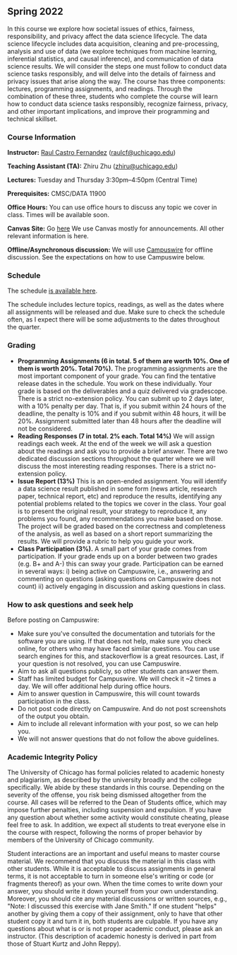 ## Spring 2022

In this course we explore how societal issues of ethics, fairness, responsibility, and privacy affect the data science lifecycle. The data science lifecycle includes data acquisition, cleaning and pre-processing, analysis and use of data (we explore techniques from machine learning, inferential statistics, and causal inference), and communication of data science results. We will consider the steps one must follow to conduct data science tasks responsibly, and will delve into the details of fairness and privacy issues that arise along the way. The course has three components: lectures, programming assignments, and readings. Through the combination of these three, students who complete the course will learn how to conduct data science tasks responsibly, recognize fairness, privacy, and other important implications, and improve their programming and technical skillset.


### Course Information

**Instructor:** [Raul Castro Fernandez](https://raulcastrofernandez.com) (raulcf@uchicago.edu)

**Teaching Assistant (TA):** Zhiru Zhu (zhiru@uchicago.edu)

**Lectures:** Tuesday and Thursday 3:30pm–4:50pm (Central Time)

**Prerequisites:** CMSC/DATA 11900

**Office Hours:** You can use office hours to discuss any topic we cover in class. Times will be available soon.

**Canvas Site:** Go [here](https://canvas.uchicago.edu/courses/41966) We use Canvas mostly for announcements. All other relevant information is here.

**Offline/Asynchronous discussion:** We will use [Campuswire](https://campuswire.com/c/G43266B62/feed) for offline discussion. See the expectations on how to use Campuswire below.
 
### Schedule

The schedule [is available here](schedule.md).

The schedule includes lecture topics, readings, as well as the dates where all assignments will be released and due. Make sure to check the schedule often, as I expect there will be some adjustments to the dates throughout the quarter.

### Grading

- **Programming Assignments (6 in total. 5 of them are worth 10%. One of them is worth 20%. Total 70%).** The programming assignments are the most important component of your grade. You can find the tentative release dates in the schedule. You work on these individually. Your grade is based on the deliverables and a quiz delivered via gradescope. There is a strict no-extension policy. You can submit up to 2 days later, with a 10% penalty per day. That is, if you submit within 24 hours of the deadline, the penalty is 10% and if you submit within 48 hours, it will be 20%. Assignment submitted later than 48 hours after the deadline will not be considered. 
- **Reading Responses (7 in total. 2% each. Total 14%)** We will assign readings each week. At the end of the week we will ask a question about the readings and ask you to provide a brief answer. There are two dedicated discussion sections throughout the quarter where we will discuss the most interesting reading responses. There is a strict no-extension policy.
- **Issue Report (13%)** This is an open-ended assignment. You will identify a data science result published in some form (news article, research paper, technical report, etc) and reproduce the results, identifying any potential problems related to the topics we cover in the class. Your goal is to present the original result, your strategy to reproduce it, any problems you found, any recommendations you make based on those. The project will be graded based on the correctness and completeness of the analysis, as well as based on a short report summarizing the results. We will provide a rubric to help you guide your work.
- **Class Participation (3%).** A small part of your grade comes from participation. If your grade ends up on a border between two grades (e.g. B+ and A-) this can sway your grade. Participation can be earned in several ways: i) being active on Campuswire, i.e., answering and commenting on questions (asking questions on Campuswire does not count) ii) actively engaging in discussion and asking questions in class.

### How to ask questions and seek help

Before posting on Campuswire:

- Make sure you've consulted the documentation and tutorials for the software you are using. If that does not help, make sure you check online, for others who may have faced similar questions. You can use search engines for this, and stackoverflow is a great resources. Last, if your question is not resolved, you can use Campuswire.
- Aim to ask all questions publicly, so other students can answer them.
- Staff has limited budget for Campuswire. We will check it ~2 times a day. We will offer additional help during office hours. 
- Aim to answer question in Campuswire, this will count towards participation in the class.
- Do not post code directly on Campuswire. And do not post screenshots of the output you obtain.
- Aim to include all relevant information with your post, so we can help you.
- We will not answer questions that do not follow the above guidelines.

### Academic Integrity Policy

The University of Chicago has formal policies related to academic honesty and plagiarism, as described by the university broadly and the college specifically. We abide by these standards in this course. Depending on the severity of the offense, you risk being dismissed altogether from the course. All cases will be referred to the Dean of Students office, which may impose further penalties, including suspension and expulsion. If you have any question about whether some activity would constitute cheating, please feel free to ask. In addition, we expect all students to treat everyone else in the course with respect, following the norms of proper behavior by members of the University of Chicago community. 

Student interactions are an important and useful means to master course material. We recommend that you discuss the material in this class with other students. While it is acceptable to discuss assignments in general terms, it is not acceptable to turn in someone else's writing or code (or fragments thereof) as your own. When the time comes to write down your answer, you should write it down yourself from your own understanding. Moreover, you should cite any material discussions or written sources, e.g., "Note: I discussed this exercise with Jane Smith." If one student "helps" another by giving them a copy of their assignment, only to have that other student copy it and turn it in, both students are culpable. If you have any questions about what is or is not proper academic conduct, please ask an instructor. (This description of academic honesty is derived in part from those of Stuart Kurtz and John Reppy).
